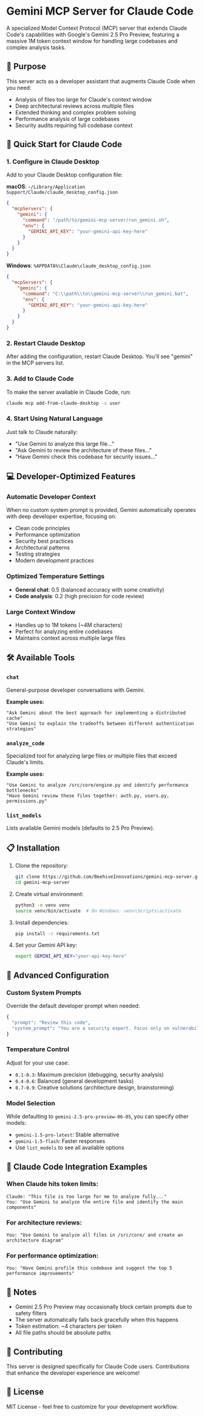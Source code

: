# Gemini MCP Server for Claude Code

A specialized Model Context Protocol (MCP) server that extends Claude Code's capabilities with Google's Gemini 2.5 Pro Preview, featuring a massive 1M token context window for handling large codebases and complex analysis tasks.

## 🎯 Purpose

This server acts as a developer assistant that augments Claude Code when you need:
- Analysis of files too large for Claude's context window
- Deep architectural reviews across multiple files
- Extended thinking and complex problem solving
- Performance analysis of large codebases
- Security audits requiring full codebase context

## 🚀 Quick Start for Claude Code

### 1. Configure in Claude Desktop

Add to your Claude Desktop configuration file:

**macOS**: `~/Library/Application Support/Claude/claude_desktop_config.json`
```json
{
  "mcpServers": {
    "gemini": {
      "command": "/path/to/gemini-mcp-server/run_gemini.sh",
      "env": {
        "GEMINI_API_KEY": "your-gemini-api-key-here"
      }
    }
  }
}
```

**Windows**: `%APPDATA%\Claude\claude_desktop_config.json`
```json
{
  "mcpServers": {
    "gemini": {
      "command": "C:\\path\\to\\gemini-mcp-server\\run_gemini.bat",
      "env": {
        "GEMINI_API_KEY": "your-gemini-api-key-here"
      }
    }
  }
}
```

### 2. Restart Claude Desktop

After adding the configuration, restart Claude Desktop. You'll see "gemini" in the MCP servers list.

### 3. Add to Claude Code

To make the server available in Claude Code, run:
```bash
claude mcp add-from-claude-desktop -s user
```

### 4. Start Using Natural Language

Just talk to Claude naturally:
- "Use Gemini to analyze this large file..."
- "Ask Gemini to review the architecture of these files..."
- "Have Gemini check this codebase for security issues..."

## 💻 Developer-Optimized Features

### Automatic Developer Context
When no custom system prompt is provided, Gemini automatically operates with deep developer expertise, focusing on:
- Clean code principles
- Performance optimization
- Security best practices
- Architectural patterns
- Testing strategies
- Modern development practices

### Optimized Temperature Settings
- **General chat**: 0.5 (balanced accuracy with some creativity)
- **Code analysis**: 0.2 (high precision for code review)

### Large Context Window
- Handles up to 1M tokens (~4M characters)
- Perfect for analyzing entire codebases
- Maintains context across multiple large files

## 🛠️ Available Tools

### `chat`
General-purpose developer conversations with Gemini.

**Example uses:**
```
"Ask Gemini about the best approach for implementing a distributed cache"
"Use Gemini to explain the tradeoffs between different authentication strategies"
```

### `analyze_code`
Specialized tool for analyzing large files or multiple files that exceed Claude's limits.

**Example uses:**
```
"Use Gemini to analyze /src/core/engine.py and identify performance bottlenecks"
"Have Gemini review these files together: auth.py, users.py, permissions.py"
```

### `list_models`
Lists available Gemini models (defaults to 2.5 Pro Preview).

## 📋 Installation

1. Clone the repository:
   ```bash
   git clone https://github.com/BeehiveInnovations/gemini-mcp-server.git
   cd gemini-mcp-server
   ```

2. Create virtual environment:
   ```bash
   python3 -m venv venv
   source venv/bin/activate  # On Windows: venv\Scripts\activate
   ```

3. Install dependencies:
   ```bash
   pip install -r requirements.txt
   ```

4. Set your Gemini API key:
   ```bash
   export GEMINI_API_KEY="your-api-key-here"
   ```

## 🔧 Advanced Configuration

### Custom System Prompts
Override the default developer prompt when needed:
```python
{
  "prompt": "Review this code",
  "system_prompt": "You are a security expert. Focus only on vulnerabilities."
}
```

### Temperature Control
Adjust for your use case:
- `0.1-0.3`: Maximum precision (debugging, security analysis)
- `0.4-0.6`: Balanced (general development tasks)
- `0.7-0.9`: Creative solutions (architecture design, brainstorming)

### Model Selection
While defaulting to `gemini-2.5-pro-preview-06-05`, you can specify other models:
- `gemini-1.5-pro-latest`: Stable alternative
- `gemini-1.5-flash`: Faster responses
- Use `list_models` to see all available options

## 🎯 Claude Code Integration Examples

### When Claude hits token limits:
```
Claude: "This file is too large for me to analyze fully..."
You: "Use Gemini to analyze the entire file and identify the main components"
```

### For architecture reviews:
```
You: "Use Gemini to analyze all files in /src/core/ and create an architecture diagram"
```

### For performance optimization:
```
You: "Have Gemini profile this codebase and suggest the top 5 performance improvements"
```

## 📝 Notes

- Gemini 2.5 Pro Preview may occasionally block certain prompts due to safety filters
- The server automatically falls back gracefully when this happens
- Token estimation: ~4 characters per token
- All file paths should be absolute paths

## 🤝 Contributing

This server is designed specifically for Claude Code users. Contributions that enhance the developer experience are welcome!

## 📄 License

MIT License - feel free to customize for your development workflow.